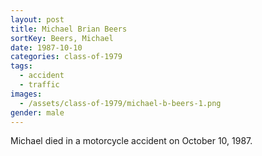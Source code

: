 ```yaml
---
layout: post
title: Michael Brian Beers
sortKey: Beers, Michael
date: 1987-10-10
categories: class-of-1979
tags:
  - accident
  - traffic
images:
  - /assets/class-of-1979/michael-b-beers-1.png
gender: male
---
```

Michael died in a motorcycle accident on October 10, 1987.